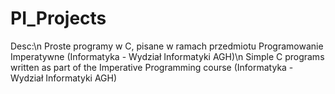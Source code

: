 # PI_Projects

Desc:\n
Proste programy w C, pisane w ramach przedmiotu Programowanie Imperatywne (Informatyka - Wydział Informatyki AGH)\n
Simple C programs written as part of the Imperative Programming course (Informatyka - Wydział Informatyki AGH)

